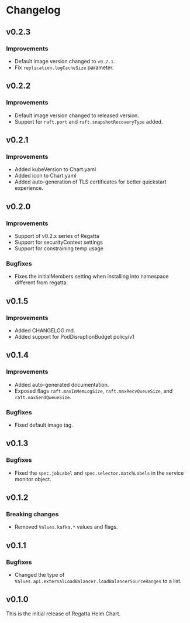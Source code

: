 # Changelog

## v0.2.3

### Improvements

* Default image version changed to `v0.2.1`.
* Fix `replication.logCacheSize` parameter.

## v0.2.2

### Improvements

* Default image version changed to released version.
* Support for `raft.port` and `raft.snapshotRecoveryType` added.

## v0.2.1

### Improvements

* Added kubeVersion to Chart.yaml
* Added icon to Chart.yaml
* Added auto-generation of TLS certificates for better quickstart experience.

## v0.2.0

### Improvements

* Support of v0.2.x series of Regatta
* Support for securityContext settings
* Support for constraining temp usage


### Bugfixes

* Fixes the initialMembers setting when installing into namespace different from regatta.

## v0.1.5

### Improvements

* Added CHANGELOG.md.
* Added support for PodDisruptionBudget policy/v1

## v0.1.4

### Improvements

* Added auto-generated documentation.
* Exposed flags `raft.maxInMemLogSize`, `raft.maxRecvQueueSize`, and `raft.maxSendQueueSize`.

### Bugfixes

* Fixed default image tag.

## v0.1.3

### Bugfixes

* Fixed the `spec.jobLabel` and `spec.selector.matchLabels` in the service monitor object.

## v0.1.2

### Breaking changes

* Removed `Values.kafka.*` values and flags.

## v0.1.1

### Bugfixes

* Changed the type of `Values.api.externalLoadBalancer.loadBalancerSourceRanges` to a list.

## v0.1.0

This is the initial release of Regatta Helm Chart.
